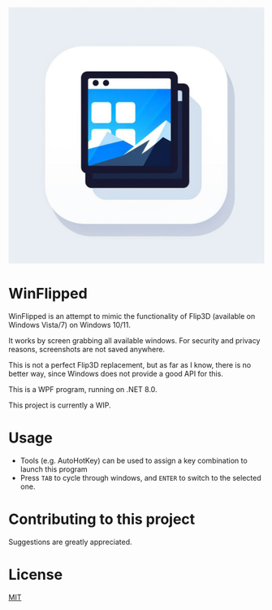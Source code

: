 ![App icon](./Resources/Images/AppIcon.png)
# WinFlipped
WinFlipped is an attempt to mimic the functionality of Flip3D (available on Windows Vista/7) on Windows 10/11.

It works by screen grabbing all available windows. For security and privacy reasons, screenshots are not saved anywhere. 

This is not a perfect Flip3D replacement, but as far as I know, there is no better way, since Windows does not provide a good API for this.

This is a WPF program, running on .NET 8.0.

This project is currently a WIP.
# Usage
- Tools (e.g. AutoHotKey) can be used to assign a key combination to launch this program
- Press `TAB` to cycle through windows, and `ENTER` to switch to the selected one.
# Contributing to this project
Suggestions are greatly appreciated.
# License
[MIT](./LICENSE)